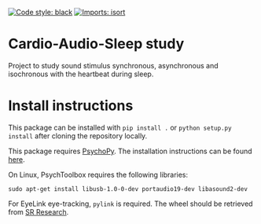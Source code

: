 [![Code style: black](https://img.shields.io/badge/code%20style-black-000000.svg)](https://github.com/psf/black)
[![Imports: isort](https://img.shields.io/badge/%20imports-isort-%231674b1?style=flat&labelColor=ef8336)](https://pycqa.github.io/isort/)


# Cardio-Audio-Sleep study

Project to study sound stimulus synchronous, asynchronous and isochronous with
the heartbeat during sleep.

# Install instructions

This package can be installed with `pip install .` or
`python setup.py install` after cloning the repository locally.

This package requires [PsychoPy](https://www.psychopy.org/). The installation
instructions can be found [here](https://www.psychopy.org/download.html).

On Linux, PsychToolbox requires the following libraries:

```
sudo apt-get install libusb-1.0-0-dev portaudio19-dev libasound2-dev
```

For EyeLink eye-tracking, `pylink` is required. The wheel should be retrieved
from [SR Research](https://www.sr-research.com/).
